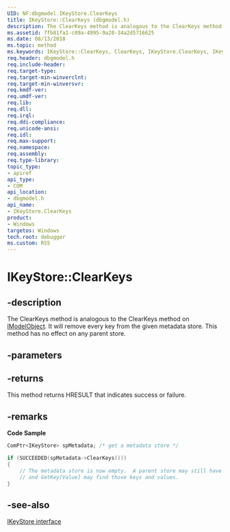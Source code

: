 ```yaml
---
UID: NF:dbgmodel.IKeyStore.ClearKeys
title: IKeyStore::ClearKeys (dbgmodel.h)
description: The ClearKeys method is analogous to the ClearKeys method on IModelObject. 
ms.assetid: 7fb81fa1-c09a-4995-9a28-34a2d5716625
ms.date: 08/13/2018
ms.topic: method
ms.keywords: IKeyStore::ClearKeys, ClearKeys, IKeyStore.ClearKeys, IKeyStore::ClearKeys, IKeyStore.ClearKeys
req.header: dbgmodel.h
req.include-header:
req.target-type:
req.target-min-winverclnt:
req.target-min-winversvr:
req.kmdf-ver:
req.umdf-ver:
req.lib:
req.dll:
req.irql: 
req.ddi-compliance:
req.unicode-ansi:
req.idl:
req.max-support:
req.namespace:
req.assembly:
req.type-library: 
topic_type: 
- apiref
api_type: 
- COM
api_location: 
- dbgmodel.h
api_name: 
- IKeyStore.ClearKeys
product:
- Windows
targetos: Windows
tech.root: debugger
ms.custom: RS5
---
```


# IKeyStore::ClearKeys


## -description

The ClearKeys method is analogous to the ClearKeys method on [IModelObject](nn-dbgmodel-imodelobject.md). It will remove every key from the given metadata store. This method has no effect on any parent store. 

## -parameters


## -returns
This method returns HRESULT that indicates success or failure.

## -remarks

**Code Sample**

```cpp
ComPtr<IKeyStore> spMetadata; /* get a metadata store */

if (SUCCEEDED(spMetadata->ClearKeys()))
{
    // The metadata store is now empty.  A parent store may still have keys 
    // and GetKey[Value] may find those keys and values.
}
```

## -see-also

[IKeyStore interface](nn-dbgmodel-ikeystore.md)

